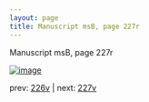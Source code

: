 ```yaml
---
layout: page
title: Manuscript msB, page 227r
---
```


Manuscript msB, page 227r

[![image](http://www.homermultitext.org/iipsrv?OBJ=IIP,1.0&FIF=/project/homer/pyramidal/deepzoom/hmt/vbbifolio/pending/vb_226v_227r.tif&WID=100&CVT=JPEG)](http://www.homermultitext.org/ict2/?urn=urn:cite2:hmt:vbbifolio.pending:vb_226v_227r)

prev:  [226v](../226v) | next:  [227v](../227v)

